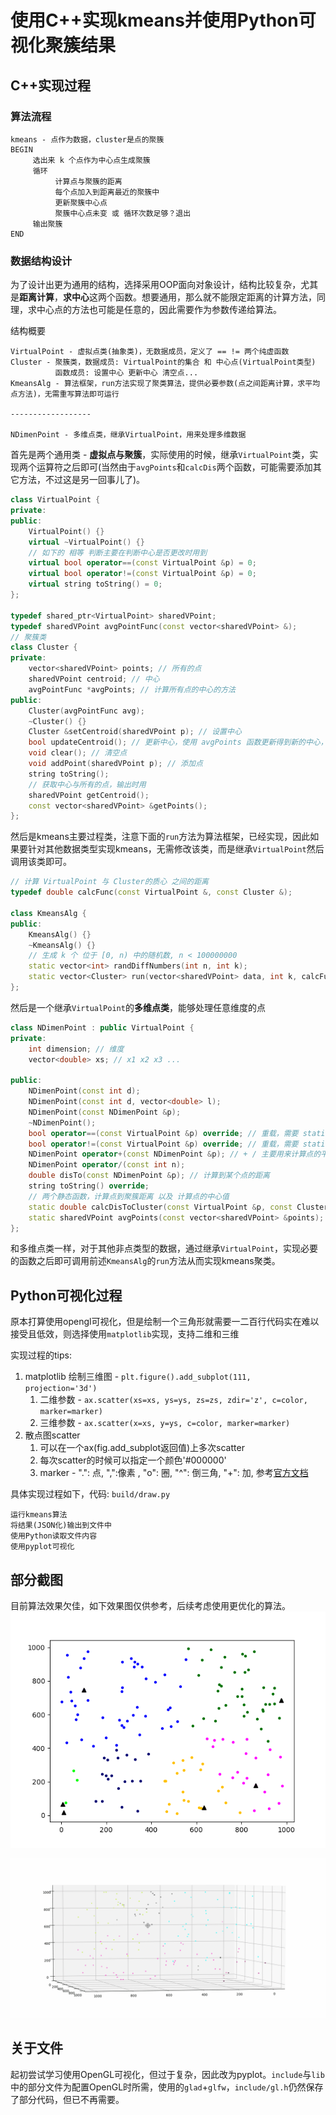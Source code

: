 # 使用C++实现kmeans并使用Python可视化聚簇结果

## C++实现过程

### 算法流程
```
kmeans - 点作为数据，cluster是点的聚簇
BEGIN
     选出来 k 个点作为中心点生成聚簇
     循环
          计算点与聚簇的距离
          每个点加入到距离最近的聚簇中
          更新聚簇中心点
          聚簇中心点未变 或 循环次数足够？退出
     输出聚簇
END
```
### 数据结构设计

为了设计出更为通用的结构，选择采用OOP面向对象设计，结构比较复杂，尤其是**距离计算**，**求中心**这两个函数。想要通用，那么就不能限定距离的计算方法，同理，求中心点的方法也可能是任意的，因此需要作为参数传递给算法。

结构概要
```
VirtualPoint - 虚拟点类(抽象类)，无数据成员，定义了 == != 两个纯虚函数
Cluster - 聚簇类，数据成员: VirtualPoint的集合 和 中心点(VirtualPoint类型)  
          函数成员: 设置中心 更新中心 清空点...
KmeansAlg - 算法框架，run方法实现了聚类算法，提供必要参数(点之间距离计算，求平均点方法)，无需重写算法即可运行

------------------

NDimenPoint - 多维点类，继承VirtualPoint，用来处理多维数据
```

首先是两个通用类 - **虚拟点与聚簇**，实际使用的时候，继承`VirtualPoint`类，实现两个运算符之后即可(当然由于`avgPoints`和`calcDis`两个函数，可能需要添加其它方法，不过这是另一回事儿了)。
```cpp
class VirtualPoint {
private:
public:
    VirtualPoint() {}
    virtual ~VirtualPoint() {}
    // 如下的 相等 判断主要在判断中心是否更改时用到
    virtual bool operator==(const VirtualPoint &p) = 0;
    virtual bool operator!=(const VirtualPoint &p) = 0;
    virtual string toString() = 0;
};

typedef shared_ptr<VirtualPoint> sharedVPoint;
typedef sharedVPoint avgPointFunc(const vector<sharedVPoint> &); 
// 聚簇类
class Cluster {
private:
    vector<sharedVPoint> points; // 所有的点
    sharedVPoint centroid; // 中心
    avgPointFunc *avgPoints; // 计算所有点的中心的方法
public:
    Cluster(avgPointFunc avg);
    ~Cluster() {}
    Cluster &setCentroid(sharedVPoint p); // 设置中心
    bool updateCentroid(); // 更新中心，使用 avgPoints 函数更新得到新的中心，并且返回新中心是否与旧中心不同
    void clear(); // 清空点
    void addPoint(sharedVPoint p); // 添加点
    string toString(); 
    // 获取中心与所有的点，输出时用
    sharedVPoint getCentroid(); 
    const vector<sharedVPoint> &getPoints(); 
};
```

然后是kmeans主要过程类，注意下面的`run`方法为算法框架，已经实现，因此如果要针对其他数据类型实现kmeans，无需修改该类，而是继承`VirtualPoint`然后调用该类即可。
```cpp
// 计算 VirtualPoint 与 Cluster的质心 之间的距离
typedef double calcFunc(const VirtualPoint &, const Cluster &);

class KmeansAlg {
public:
    KmeansAlg() {}
    ~KmeansAlg() {}
    // 生成 k 个 位于 [0, n) 中的随机数, n < 100000000
    static vector<int> randDiffNumbers(int n, int k);
    static vector<Cluster> run(vector<sharedVPoint> data, int k, calcFunc calcDis, avgPointFunc avgPoints, const int maxRuond = 2000);
};
```

然后是一个继承`VirtualPoint`的**多维点类**，能够处理任意维度的点
```cpp
class NDimenPoint : public VirtualPoint {
private:
    int dimension; // 维度
    vector<double> xs; // x1 x2 x3 ...

public:
    NDimenPoint(const int d);
    NDimenPoint(const int d, vector<double> l);
    NDimenPoint(const NDimenPoint &p); 
    ~NDimenPoint();
    bool operator==(const VirtualPoint &p) override; // 重载，需要 static_cast
    bool operator!=(const VirtualPoint &p) override; // 重载，需要 static_cast
    NDimenPoint operator+(const NDimenPoint &p); // + / 主要用来计算点的平均值
    NDimenPoint operator/(const int n);
    double disTo(const NDimenPoint &p); // 计算到某个点的距离
    string toString() override;
    // 两个静态函数，计算点到聚簇距离 以及 计算点的中心值
    static double calcDisToCluster(const VirtualPoint &p, const Cluster &c);
    static sharedVPoint avgPoints(const vector<sharedVPoint> &points);
};
```
和多维点类一样，对于其他非点类型的数据，通过继承`VirtualPoint`，实现必要的函数之后即可调用前述`KmeansAlg`的`run`方法从而实现kmeans聚类。

## Python可视化过程

原本打算使用opengl可视化，但是绘制一个三角形就需要一二百行代码实在难以接受且低效，则选择使用`matplotlib`实现，支持二维和三维

实现过程的tips:

1. matplotlib 绘制三维图 - `plt.figure().add_subplot(111, projection='3d')`
   1. 二维参数 - `ax.scatter(xs=xs, ys=ys, zs=zs, zdir='z', c=color, marker=marker)`
   2. 三维参数 - `ax.scatter(x=xs, y=ys, c=color, marker=marker)`
2. 散点图scatter
   1. 可以在一个ax(fig.add_subplot返回值)上多次scatter
   2. 每次scatter的时候可以指定一个颜色'#000000'
   3. marker - ".": 点, ",":像素 , "o": 圈, "^": 倒三角, "+": 加, 参考[官方文档](https://matplotlib.org/api/markers_api.html#matplotlib.markers.MarkerStyle)

具体实现过程如下，代码: `build/draw.py`
```
运行kmeans算法
将结果(JSON化)输出到文件中
使用Python读取文件内容
使用pyplot可视化
```

## 部分截图

目前算法效果欠佳，如下效果图仅供参考，后续考虑使用更优化的算法。
![二维](res/2dimen.png)

![三维](res/3dimen.gif)

## 关于文件
起初尝试学习使用OpenGL可视化，但过于复杂，因此改为pyplot。`include`与`lib`中的部分文件为配置OpenGL时所需，使用的`glad`+`glfw`，`include/gl.h`仍然保存了部分代码，但已不再需要。